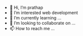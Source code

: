 - 👋 Hi, I’m prathap
- 👀 I’m interested web development
- 🌱 I’m currently learning ...
- 💞️ I’m looking to collaborate on ...
- 📫 How to reach me ...

<!---
prathapmohan27/prathapmohan27 is a ✨ special ✨ repository because its `README.md` (this file) appears on your GitHub profile.
You can click the Preview link to take a look at your changes.
--->
